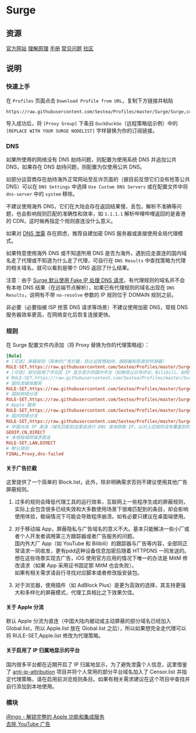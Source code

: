 # Surge

## 资源

[官方网站](https://nssurge.com/) [理解原理](https://manual.nssurge.com/book/understanding-surge/cn/) [手册](http://manual.nssurge.com/) [常见问题](https://nssurge.zendesk.com/) [社区](https://community.nssurge.com/)


## 说明

### 快速上手

在 `Profiles` 页面点击 `Download Profile from URL`，复制下方链接并粘贴

```
https://raw.githubusercontent.com/Sestea/Profiles/master/Surge/Surge,conf
```

导入成功后，将 `[Proxy Group]` 下条目 `DuckDuckGo`（远程策略组示例）中的 `[REPLACE WITH YOUR SURGE NODELIST]` 字样替换为你的订阅链接。

### DNS

如果所使用的网络没有 DNS 劫持问题，则配置为使用系统 DNS 并追加公共 DNS，如果存在 DNS 劫持问题，则配置为仅使用公共 DNS。

如部分运营商存在劫持海外正常网站至反诈页面的（据目前反馈它们没有抢答公共 DNS）可以在 `DNS Settings` 中选择 `Use Custom DNS Servers` 或在配置文件中将 `dns-server` 中的 `system` 移除。

不建议使用海外 DNS，它们在大陆会存在返回结果慢，丢包，解析不准确等问题，也会影响规则匹配的准确性和效率，如 `1.1.1.1` 解析哔哩哔哩返回的是香港的 CDN，这时候再指定个规则直连没什么意义。

如果对 [DNS 泄露](https://en.wikipedia.org/wiki/DNS_leak) 存在顾虑，推荐自建加密 DNS 服务器或直接使用全局代理模式。

如果特意使用海外 DNS 或不知道所用 DNS 是否为海外，遇到应走直连的国内域名走了代理或不知道为什么走了代理，可自行在 `DNS Results` 中查找策略为代理的相关域名，就可以看到是哪个 DNS 返回了什么结果。

注意：由于 [Surge 默认使用 Fake IP 处理 DNS 请求](https://manual.nssurge.com/book/understanding-surge/cn/#%E8%99%9A%E6%8B%9F%E7%BD%91%E5%8D%A1%E6%8E%A5%E7%AE%A1%E6%96%B9%E6%B3%95-2)，有代理规则的域名并不会有本地 DNS 结果（在远端节点解析），如果已有代理规则的域名出现在 `DNS Results`，说明有不带 `no-resolve` 参数的 IP 规则位于 DOMAIN 规则之前。

非必要（必要指被 ISP 抢答 DNS 请求等场景）不建议使用加密 DNS，常规 DNS 服务器效率更高，在网络变化后恢复连接更快。

### 规则

在 Surge 配置文件内添加（将 Proxy 替换为你的代理策略组）：

```ini
[Rule]
# [可选] 屏蔽规则（简单的广告拦截，防止运营商劫持，跟踪器和恶意软件屏蔽） 
RULE-SET,https://raw.githubusercontent.com/Sestea/Profiles/master/Surge/Ruleset/Block.list,REJECT
# [可选] 部分启用了评论区 IP 显示显示的国内平台（如微信公众号评论、Bilibili、贴吧等） 
# RULE-SET,https://raw.githubusercontent.com/Sestea/Profiles/master/Surge/Ruleset/Censor.list,Proxy
# 国际流媒体服务
RULE-SET,https://raw.githubusercontent.com/Sestea/Profiles/master/Surge/Ruleset/Streaming.list,Proxy
# 国际网络分流
RULE-SET,https://raw.githubusercontent.com/Sestea/Profiles/master/Surge/Ruleset/Global.list,Proxy
# Apple 服务
RULE-SET,https://raw.githubusercontent.com/Sestea/Profiles/master/Surge/Ruleset/Apple.list,DIRECT
# 国内网络分流
RULE-SET,https://raw.githubusercontent.com/Sestea/Profiles/master/Surge/Ruleset/China.list,DIRECT
# 中国大陆 IP 直连（域名匹配到这里会进行 DNS 查询获取 IP，以对上述规则没有覆盖到的域名实现国内外分流）
GEOIP,CN,DIRECT
# 本地局域网请求直连
RULE-SET,LAN,DIRECT
# 默认规则
FINAL,Proxy,dns-failed
```

#### 关于广告拦截

这里提供了一个简单的 Block.list，此外，除非明确需求否则不建议使用其他广告屏蔽规则。

1. 过多的规则会降低代理工具的运行效率，互联网上一些程序生成的屏蔽规则，实际上会包含很多已经失效和大多数使用场景下很难匹配到的条目，却会影响使用体验，极端情况下可能会导致程序崩溃。如有必要只建议在桌面端使用。

2. 对于移动端 App，屏蔽隐私与广告域名的意义不大。基本只能解决一些小厂或者个人开发者调用第三方跟踪器或者广告服务的问题。  
国内外大厂 App（如 YouTube 和 Bilibili）的跟踪器与广告等内容，全部同正常请求一同收发，更有pdd这种设备信息加密后随着 HTTPDNS 一同发送的。想在这些场景实现去广告，iOS 使用官方应用的情况下唯一的办法是 MitM 修改请求（如果 App 采用证书固定那 MitM 也会失败）。  
如果有相关需求请自行寻找对应脚本或者修改版安装包。

3. 对于浏览器，使用插件（如 AdBlock Plus）是更为高效的选择，其支持更强大和多样化的屏蔽模式，代理工具相比之下效果欠佳。

#### 关于 Apple 分流

默认 Apple 分流为直连（中国大陆内被动或主动屏蔽的部分域名已经加入 Global.list，所以 Apple.list 放在 Global.list 之后），所以如果想完全走代理可以将 RULE-SET,Apple.list 修改为代理策略。

#### 关于启用了 IP 归属地显示的平台

国内很多平台都在近期开启了 IP 归属地显示，为了避免泄露个人信息，这里借鉴了 [anti-ip-attribution](https://github.com/lwd-temp/anti-ip-attribution) 项目并将个人常用的部分平台域名加入了 Censor.list 并指定代理策略，请在启用前浏览规则条目。如果有相关需求建议在这个项目中查找并自行添加到本地使用。

### 模块

[iRingo - 解锁完整的 Apple 功能和集成服务](https://github.com/VirgilClyne/iRingo)  
[去除 YouTube 广告](https://raw.githubusercontent.com/Maasea/sgmodule/master/YoutubeAds.sgmodule)

